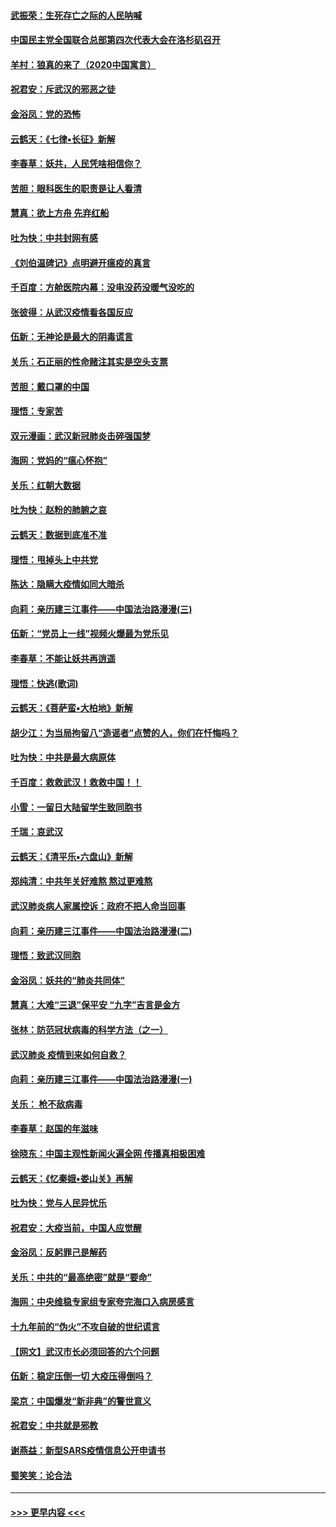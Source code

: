 #### [武振荣：生死存亡之际的人民呐喊](../pages/nsc993/n11856256.md?t=02100331) 
#### [中国民主党全国联合总部第四次代表大会在洛杉矶召开](../pages/nsc993/n11856344.md?t=02100331) 
#### [羊村：狼真的来了（2020中国寓言）](../pages/nsc993/n11856229.md?t=02100331) 
#### [祝君安：斥武汉的邪恶之徒](../pages/nsc993/n11855861.md?t=02100331) 
#### [金浴凤：党的恐怖](../pages/nsc993/n11855849.md?t=02100331) 
#### [云鹤天：《七律▪长征》新解](../pages/nsc993/n11855479.md?t=02100331) 
#### [李春草：妖共，人民凭啥相信你？](../pages/nsc993/n11855196.md?t=02100331) 
#### [苦胆：眼科医生的职责是让人看清](../pages/nsc993/n11853840.md?t=02100331) 
#### [慧真：欲上方舟 先弃红船](../pages/nsc993/n11853483.md?t=02100331) 
#### [吐为快：中共封网有感](../pages/nsc993/n11852575.md?t=02100331) 
#### [《刘伯温碑记》点明避开瘟疫的真言](../pages/nsc993/n11852128.md?t=02100331) 
#### [千百度：方舱医院内幕：没电没药没暖气没吃的](../pages/nsc993/n11850211.md?t=02100331) 
#### [张彼得：从武汉疫情看各国反应](../pages/nsc993/n11850102.md?t=02100331) 
#### [伍新：无神论是最大的阴毒谎言](../pages/nsc993/n11846129.md?t=02100331) 
#### [关乐：石正丽的性命赌注其实是空头支票](../pages/nsc993/n11846109.md?t=02100331) 
#### [苦胆：戴口罩的中国](../pages/nsc993/n11845576.md?t=02100331) 
#### [理悟：专家苦](../pages/nsc993/n11845564.md?t=02100331) 
#### [双元漫画：武汉新冠肺炎击碎强国梦](../pages/nsc993/n11843320.md?t=02100331) 
#### [海网：党妈的“瘟心怀抱”](../pages/nsc993/n11840740.md?t=02100331) 
#### [关乐：红朝大数据](../pages/nsc993/n11840675.md?t=02100331) 
#### [吐为快：赵粉的肺腑之哀](../pages/nsc993/n11840618.md?t=02100331) 
#### [云鹤天：数据到底准不准](../pages/nsc993/n11840325.md?t=02100331) 
#### [理悟：甩掉头上中共党](../pages/nsc993/n11838826.md?t=02100331) 
#### [陈达：隐瞒大疫情如同大暗杀](../pages/nsc993/n11838771.md?t=02100331) 
#### [向莉：亲历建三江事件——中国法治路漫漫(三)](../pages/nsc993/n11831825.md?t=02100331) 
#### [伍新：“党员上一线”视频火爆最为党乐见](../pages/nsc993/n11838200.md?t=02100331) 
#### [李春草：不能让妖共再逍遥](../pages/nsc993/n11838102.md?t=02100331) 
#### [理悟：快逃(歌词)](../pages/nsc993/n11838083.md?t=02100331) 
#### [云鹤天：《菩萨蛮▪大柏地》新解](../pages/nsc993/n11838059.md?t=02100331) 
#### [胡少江：为当局拘留八“造谣者”点赞的人，你们在忏悔吗？](../pages/nsc993/n11836801.md?t=02100331) 
#### [吐为快：中共是最大病原体](../pages/nsc993/n11836748.md?t=02100331) 
#### [千百度：救救武汉！救救中国！！](../pages/nsc993/n11836145.md?t=02100331) 
#### [小雪：一留日大陆留学生致同胞书](../pages/nsc993/n11834624.md?t=02100331) 
#### [千瑞：哀武汉](../pages/nsc993/n11833647.md?t=02100331) 
#### [云鹤天：《清平乐▪六盘山》新解](../pages/nsc993/n11833611.md?t=02100331) 
#### [郑纯清：中共年关好难熬 熬过更难熬](../pages/nsc993/n11833489.md?t=02100331) 
#### [武汉肺炎病人家属控诉：政府不把人命当回事](../pages/nsc993/n11833205.md?t=02100331) 
#### [向莉：亲历建三江事件——中国法治路漫漫(二)](../pages/nsc993/n11829102.md?t=02100331) 
#### [理悟：致武汉同胞](../pages/nsc993/n11831522.md?t=02100331) 
#### [金浴凤：妖共的“肺炎共同体”](../pages/nsc993/n11829448.md?t=02100331) 
#### [慧真：大难“三退”保平安 “九字”吉言是金方](../pages/nsc993/n11829501.md?t=02100331) 
#### [张林：防范冠状病毒的科学方法（之一）](../pages/nsc993/n11828618.md?t=02100331) 
#### [武汉肺炎 疫情到来如何自救？](../pages/nsc993/n11827632.md?t=02100331) 
#### [向莉：亲历建三江事件——中国法治路漫漫(一)](../pages/nsc993/n11827190.md?t=02100331) 
#### [关乐： 枪不敌病毒](../pages/nsc993/n11826746.md?t=02100331) 
#### [李春草：赵国的年滋味](../pages/nsc993/n11826321.md?t=02100331) 
#### [徐晓东：中国主观性新闻火遍全网 传播真相极困难](../pages/nsc993/n11826508.md?t=02100331) 
#### [云鹤天：《忆秦娥▪娄山关》再解](../pages/nsc993/n11824682.md?t=02100331) 
#### [吐为快：党与人民异忧乐](../pages/nsc993/n11824660.md?t=02100331) 
#### [祝君安：大疫当前，中国人应觉醒](../pages/nsc993/n11821946.md?t=02100331) 
#### [金浴凤：反躬罪己是解药](../pages/nsc993/n11820280.md?t=02100331) 
#### [关乐：中共的“最高绝密”就是“要命”](../pages/nsc993/n11816946.md?t=02100331) 
#### [海网：中央维稳专家组专家夸完海口入病房感言](../pages/nsc993/n11815138.md?t=02100331) 
#### [十九年前的“伪火”不攻自破的世纪谎言](../pages/nsc993/n11813238.md?t=02100331) 
#### [【网文】武汉市长必须回答的六个问题](../pages/nsc993/n11813848.md?t=02100331) 
#### [伍新：稳定压倒一切 大疫压得倒吗？](../pages/nsc993/n11812634.md?t=02100331) 
#### [梁京：中国爆发“新非典”的警世意义](../pages/nsc993/n11812554.md?t=02100331) 
#### [祝君安：中共就是邪教](../pages/nsc993/n11812431.md?t=02100331) 
#### [谢燕益：新型SARS疫情信息公开申请书](../pages/nsc993/n11808840.md?t=02100331) 
#### [蜀笑笑：论合法](../pages/nsc993/n11808064.md?t=02100331) 

----
#### [ >>> 更早内容 <<< ](../indexes/nsc993-earlier.md)
